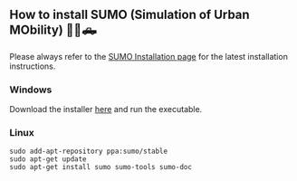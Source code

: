 







## How to install SUMO (Simulation of Urban MObility) 🚗🚙🛻

Please always refer to the [SUMO Installation page](https://sumo.dlr.de/docs/Installing/index.html)
for the latest installation instructions.

### Windows

Download the installer [here](https://sumo.dlr.de/docs/Downloads.php#windows) and run the executable.

### Linux

```
sudo add-apt-repository ppa:sumo/stable
sudo apt-get update
sudo apt-get install sumo sumo-tools sumo-doc
```


